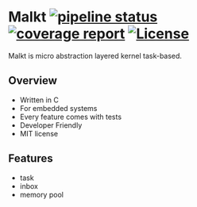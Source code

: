 # Malkt [![pipeline status](https://gitlab.com/kokabe/malkt/badges/master/pipeline.svg)](https://gitlab.com/kokabe/malkt/commits/master) [![coverage report](https://gitlab.com/kokabe/malkt/badges/master/coverage.svg)](https://gitlab.com/kokabe/malkt/commits/master) [![License](https://img.shields.io/badge/license-MIT-green.svg)](./LICENSE)

Malkt is micro abstraction layered kernel task-based.

## Overview

- Written in C
- For embedded systems
- Every feature comes with tests
- Developer Friendly
- MIT license

## Features

- task
- inbox
- memory pool
